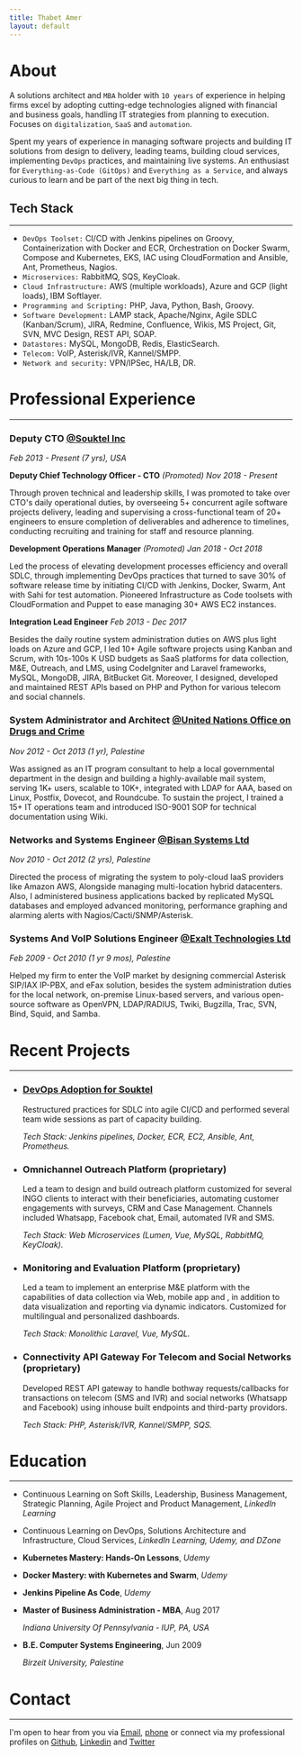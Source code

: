 ```yaml
---
title: Thabet Amer
layout: default
---
```


# About

A solutions architect and `MBA` holder with `10 years` of experience in helping firms excel by adopting cutting-edge technologies aligned with financial and business goals, handling IT strategies from planning to execution. Focuses on `digitalization`, `SaaS` and `automation`.

Spent my years of experience in managing software projects and building IT solutions from design to delivery, leading teams, building cloud services, implementing `DevOps` practices, and maintaining live systems. An enthusiast for `Everything-as-Code (GitOps)` and `Everything as a Service`, and always curious to learn and be part of the next big thing in tech.

## Tech Stack

* * *

* `DevOps Toolset:` CI/CD with Jenkins pipelines on Groovy, Containerization with Docker and ECR, Orchestration on Docker Swarm, Compose and Kubernetes, EKS, IAC using CloudFormation and Ansible, Ant, Prometheus, Nagios.
* `Microservices:` RabbitMQ, SQS, KeyCloak.
* `Cloud Infrastructure:` AWS (multiple workloads), Azure and GCP (light loads), IBM Softlayer.
* `Programming and Scripting:` PHP, Java, Python, Bash, Groovy.
* `Software Development:` LAMP stack, Apache/Nginx, Agile SDLC (Kanban/Scrum), JIRA, Redmine, Confluence, Wikis, MS Project, Git, SVN, MVC Design, REST API, SOAP.
* `Datastores:` MySQL, MongoDB, Redis, ElasticSearch.
* `Telecom:` VoIP, Asterisk/IVR, Kannel/SMPP.
* `Network and security:` VPN/IPSec, HA/LB, DR.

# Professional Experience

* * *
  
### Deputy CTO [@Souktel Inc](http://souktel.com)

_Feb 2013 - Present (7 yrs), USA_

**Deputy Chief Technology Officer - CTO** _(Promoted)_ _Nov 2018 - Present_

Through proven technical and leadership skills, I was promoted to take over CTO's daily operational duties, by overseeing 5+ concurrent agile software projects delivery, leading and supervising a cross-functional team of 20+ engineers to ensure completion of deliverables and adherence to timelines, conducting recruiting and training for staff and resource planning.

**Development Operations Manager** _(Promoted)_ _Jan 2018 - Oct 2018_

Led the process of elevating development processes efficiency and overall SDLC, through implementing DevOps practices that turned to save 30% of software release time by initiating CI/CD with Jenkins, Docker, Swarm, Ant with Sahi for test automation. Pioneered Infrastructure as Code toolsets with CloudFormation and Puppet to ease managing 30+ AWS EC2 instances.

**Integration Lead Engineer** _Feb 2013 - Dec 2017_

Besides the daily routine system administration duties on AWS plus light loads on Azure and GCP, I led 10+ Agile software projects using Kanban and Scrum, with 10s-100s K USD budgets as SaaS platforms for data collection, M&E, Outreach, and LMS, using CodeIgniter and Laravel frameworks, MySQL, MongoDB, JIRA, BitBucket Git. Moreover, I designed, developed and maintained REST APIs based on PHP and Python for various telecom and social channels.

### System Administrator and Architect [@United Nations Office on Drugs and Crime](http://unodc.org)

_Nov 2012 - Oct 2013 (1 yr), Palestine_

Was assigned as an IT program consultant to help a local governmental department in the design and building a highly-available mail system, serving 1K+ users, scalable to 10K+, integrated with LDAP for AAA, based on Linux, Postfix, Dovecot, and Roundcube. To sustain the project, I trained a 15+ IT operations team and introduced ISO-9001 SOP for technical documentation using Wiki.

### Networks and Systems Engineer [@Bisan Systems Ltd](http://www.bisan.com)

_Nov 2010 - Oct 2012 (2 yrs), Palestine_

Directed the process of migrating the system to poly-cloud IaaS providers like Amazon AWS, Alongside managing multi-location hybrid datacenters. Also, I administered business applications backed by replicated MySQL databases and employed advanced monitoring, performance graphing and alarming alerts with Nagios/Cacti/SNMP/Asterisk.

### Systems And VoIP Solutions Engineer [@Exalt Technologies Ltd](http://exalt-tech.com)

_Feb 2009 - Oct 2010 (1 yr 9 mos), Palestine_

Helped my firm to enter the VoIP market by designing commercial Asterisk SIP/IAX IP-PBX, and eFax solution, besides the system administration duties for the local network, on-premise Linux-based servers, and various open-source software as OpenVPN, LDAP/RADIUS, Twiki, Bugzilla, Trac, SVN, Bind, Squid, and Samba.

# Recent Projects

* * *

* ### [DevOps Adoption for Souktel](https://gist.github.com/ThabetAmer)
  
  Restructured practices for SDLC into agile CI/CD and performed several team wide sessions as part of capacity building.
  
  _Tech Stack: Jenkins pipelines, Docker, ECR, EC2, Ansible, Ant, Prometheus._

* ### Omnichannel Outreach Platform (proprietary)

  Led a team to design and build outreach platform customized for several INGO clients to interact with their beneficiaries, automating customer engagements with surveys, CRM and Case Management. Channels included Whatsapp, Facebook chat, Email, automated IVR and SMS.

  _Tech Stack: Web Microservices (Lumen, Vue, MySQL, RabbitMQ, KeyCloak)._

* ### Monitoring and Evaluation Platform (proprietary)

  Led a team to implement an enterprise M&E platform with the capabilities of data collection via Web, mobile app and , in addition to data visualization and reporting via dynamic indicators. Customized for multilingual and personalized dashboards.

  _Tech Stack: Monolithic Laravel, Vue, MySQL._

* ### Connectivity API Gateway For Telecom and Social Networks (proprietary)

  Developed REST API gateway to handle bothway requests/callbacks for transactions on telecom (SMS and IVR) and social networks (Whatsapp and Facebook) using inhouse built endpoints and third-party providors.

  _Tech Stack: PHP, Asterisk/IVR, Kannel/SMPP, SQS._

# Education

* * *

* Continuous Learning on Soft Skills, Leadership, Business Management, Strategic Planning, Agile Project and Product Management, _LinkedIn Learning_

* Continuous Learning on DevOps, Solutions Architecture and Infrastructure, Cloud Services, _LinkedIn Learning, Udemy, and DZone_

* **Kubernetes Mastery: Hands-On Lessons**, _Udemy_

* **Docker Mastery: with Kubernetes and Swarm**, _Udemy_

* **Jenkins Pipeline As Code**, _Udemy_

* **Master of Business Administration - MBA**, Aug 2017

  _Indiana University Of Pennsylvania - IUP, PA, USA_

* **B.E. Computer Systems Engineering**, Jun 2009

  _Birzeit University, Palestine_

# Contact

* * *

I'm open to hear from you via [Email](mailto:thabet.amer@gmail.com), [phone](tel:+1-773-669-6004) or connect via my professional profiles on
[Github](https://thabetamer.github.com), [Linkedin](https://linkedin.com/in/thabetamer) and [Twitter](https://twitter.com/thabetamer)
